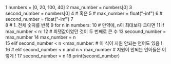 1	numbers = [0, 20, 100, 40]
2	max_number = numbers[0]
3	second_number = numbers[0]
4	# 혹은
5	# max_number = float("-inf")
6	# second_number = float("-inf")
7	
8	# 1. 전체 숫자를 반복
9	for n in numbers:
10	    # 만약에, n이 최대보다 크다면
11	    if max_number < n:
12	        # 최댓값이었던 것이 두 번째로 큰 수
13	        secound_number = max_number
14	        max_number = n  
15	    elif second_number < n <max_number: # 이 식이 지원 안되는 언어도 있음 !
16	    # elif second_number < n and n < max_number # 지원이 안되는 언어들은 이렇게 !
17	        second_number = n
18	print(second_number)